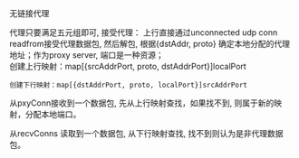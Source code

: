 无链接代理

代理只要满足五元组即可, 
接受代理：
上行直接通过unconnected udp conn readfrom接受代理数据包, 然后解包, 根据{dstAddr, proto} 确定本地分配的代理地址；作为proxy server, 端口是一种资源；   
    创建上行映射：map[{srcAddrPort, proto, dstAddrPort}]localPort  

    创建下行映射：map[{dstAddrPort, proto, localPort}]srcAddrPort   

    
从pxyConn接收到一个数据包, 先从上行映射查找，如果找不到, 则属于新的映射，分配本地端口。

从recvConns 读取到一个数据包, 从下行映射查找, 找不到则认为是非代理数据包。


